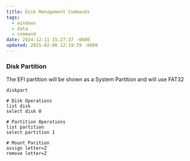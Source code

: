 ```yaml
---
title: Disk Management Commands
tags:
  - windows
  - data
  - command
date: 2024-12-11 15:27:37 -0600
updated: 2025-02-06 12:19:29 -0600
---
```


### Disk Partition

The EFI partition will be shown as a System Partition and will use FAT32

```shell
diskpart

# Disk Operations
list disk
select disk 0

# Partition Operations
list partition
select partition 1

# Mount Parition
assign letter=Z
remove letter=Z
```
